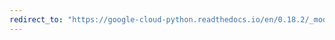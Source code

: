 ```yaml
---
redirect_to: "https://google-cloud-python.readthedocs.io/en/0.18.2/_modules/gcloud/datastore/key.html"
---
```

